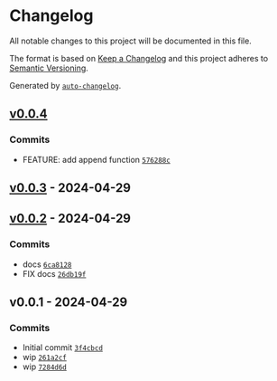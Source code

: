 # Changelog

All notable changes to this project will be documented in this file.

The format is based on [Keep a Changelog](https://keepachangelog.com/en/1.0.0/)
and this project adheres to [Semantic Versioning](https://semver.org/spec/v2.0.0.html).

Generated by [`auto-changelog`](https://github.com/CookPete/auto-changelog).

## [v0.0.4](https://github.com/bicycle-codes/ailuropoda/compare/v0.0.3...v0.0.4)

### Commits

- FEATURE: add append function [`576288c`](https://github.com/bicycle-codes/ailuropoda/commit/576288caa54dc7fef08cdfccdd3ebb8395f69665)

## [v0.0.3](https://github.com/bicycle-codes/ailuropoda/compare/v0.0.2...v0.0.3) - 2024-04-29

## [v0.0.2](https://github.com/bicycle-codes/ailuropoda/compare/v0.0.1...v0.0.2) - 2024-04-29

### Commits

- docs [`6ca8128`](https://github.com/bicycle-codes/ailuropoda/commit/6ca812854c9eb1801c69f3836e88509f506c3f8d)
- FIX docs [`26db19f`](https://github.com/bicycle-codes/ailuropoda/commit/26db19f580c47fdfdae0685e5d4552b32b5c1bb5)

## v0.0.1 - 2024-04-29

### Commits

- Initial commit [`3f4cbcd`](https://github.com/bicycle-codes/ailuropoda/commit/3f4cbcd7ce4443a3a9706b672978a08ae580a73c)
- wip [`261a2cf`](https://github.com/bicycle-codes/ailuropoda/commit/261a2cf08bd605163546d3db9ca4225045574ea9)
- wip [`7284d6d`](https://github.com/bicycle-codes/ailuropoda/commit/7284d6d1208927f0b9ae02c51d3b032e2bd7b71c)
